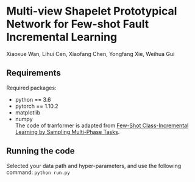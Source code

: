 # Multi-view Shapelet Prototypical Network for Few-shot Fault Incremental Learning
Xiaoxue Wan, Lihui Cen, Xiaofang Chen, Yongfang Xie, Weihua Gui
## Requirements 
Required packages:
* python == 3.6
* pytorch == 1.10.2
* matplotlib
* numpy  
 The code of tranformer is adapted from [Few-Shot Class-Incremental Learning by Sampling Multi-Phase Tasks](https://github.com/zhoudw-zdw/TPAMI-Limit.git).

## Running the code
Selected your data path and hyper-parameters, and use the following command:
```python run.py```
